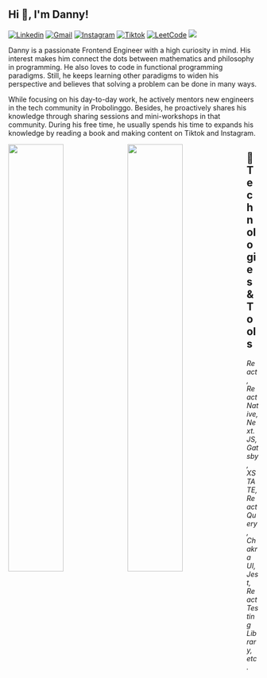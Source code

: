 ## Hi 👋, I'm Danny!

[![Linkedin](https://img.shields.io/badge/-dannydwicahyono-blue?style=flat&logo=Linkedin&logoColor=white)](https://www.linkedin.com/in/danny-cahyo/)
[![Gmail](https://img.shields.io/badge/-dannydwicahyono@gmail.com-c14438?style=flat&logo=Gmail&logoColor=white)](mailto:dannydwicahyono@gmail.com)
[![Instagram](https://img.shields.io/badge/-danny_cahyo-ff69b4?style=flat&logo=Instagram&logoColor=white)](https://www.instagram.com/danny_cahyo/)
[![Tiktok](https://img.shields.io/badge/-dannydwic-black?style=flat&logo=Tiktok&logoColor=white)](https://www.tiktok.com/@dannydwic)
[![LeetCode](https://img.shields.io/badge/-danny_cahyo-yellow?style=flat&logo=LeetCode&logoColor=white)](https://leetcode.com/danny_cahyo/)
![](https://komarev.com/ghpvc/?username=dannycahyo&label=Visitor&color=2bbc8a)


Danny is a passionate Frontend Engineer with a high curiosity in mind. His interest makes him connect the dots between mathematics and philosophy in programming. He also loves to code in functional programming paradigms. Still, he keeps learning other paradigms to widen his perspective and believes that solving a problem can be done in many ways. 

While focusing on his day-to-day work, he actively mentors new engineers in the tech community in Probolinggo. Besides, he proactively shares his knowledge through sharing sessions and mini-workshops in that community. During his free time, he usually spends his time to expands his knowledge by reading a book and making content on Tiktok and Instagram.

<img align="left" width="47%" src="https://github-readme-stats.vercel.app/api?username=dannycahyo&show_icons=true&theme=tokyonight" />
<img align="left" width="47%" src="https://github-readme-stats.vercel.app/api/top-langs/?username=dannycahyo&layout=compact" />


## 🔧 Technologies & Tools
*React, React Native, Next.JS, Gatsby, XSTATE, React Query, Chakra UI, Jest, React Testing Library, etc.*


